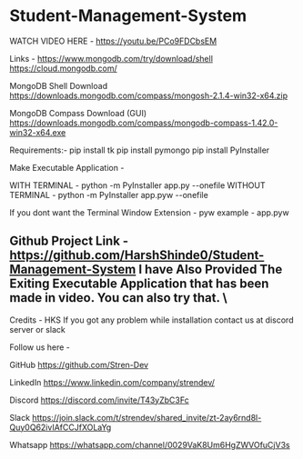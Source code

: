 ﻿# Student-Management-System

WATCH VIDEO HERE - https://youtu.be/PCo9FDCbsEM

Links - https://www.mongodb.com/try/download/shell
             https://cloud.mongodb.com/

MongoDB Shell Download
https://downloads.mongodb.com/compass/mongosh-2.1.4-win32-x64.zip

MongoDB Compass Download (GUI)
https://downloads.mongodb.com/compass/mongodb-compass-1.42.0-win32-x64.exe

Requirements:-
pip install tk
pip install pymongo
pip install PyInstaller

Make Executable Application - 

WITH TERMINAL - python -m PyInstaller app.py --onefile
WITHOUT TERMINAL - python -m PyInstaller app.pyw --onefile

If you dont want the Terminal Window
Extension -  pyw 
example - app.pyw

Github Project Link - 
https://github.com/HarshShinde0/Student-Management-System
I have Also Provided The Exiting Executable Application that has been made in video. You can also try that.
\
-------------------------
Credits - HKS
If you got any problem while installation contact us at discord server or slack

Follow us here -

GitHub
https://github.com/Stren-Dev

LinkedIn
https://www.linkedin.com/company/strendev/

Discord
 https://discord.com/invite/T43yZbC3Fc

Slack
https://join.slack.com/t/strendev/shared_invite/zt-2ay6rnd8l-Quy0Q62ivIAfCCJfXOLaYg

Whatsapp
https://whatsapp.com/channel/0029VaK8Um6HgZWVOfuCjV3s
